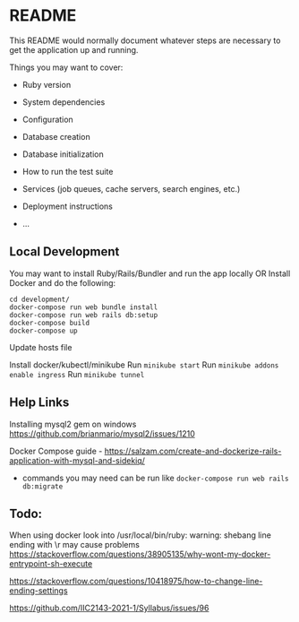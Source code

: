 # README

This README would normally document whatever steps are necessary to get the
application up and running.

Things you may want to cover:

* Ruby version

* System dependencies

* Configuration

* Database creation

* Database initialization

* How to run the test suite

* Services (job queues, cache servers, search engines, etc.)

* Deployment instructions

* ...


## Local Development
You may want to install Ruby/Rails/Bundler and run the app locally
OR
Install Docker and do the following:
```
cd development/
docker-compose run web bundle install
docker-compose run web rails db:setup
docker-compose build
docker-compose up
```

Update hosts file

Install docker/kubectl/minikube
Run `minikube start`
Run `minikube addons enable ingress`
Run `minikube tunnel`


## Help Links

Installing mysql2 gem on windows https://github.com/brianmario/mysql2/issues/1210

Docker Compose guide - https://salzam.com/create-and-dockerize-rails-application-with-mysql-and-sidekiq/
- commands you may need can be run like `docker-compose run web rails db:migrate`


## Todo: 
When using docker look into /usr/local/bin/ruby: warning: shebang line ending with \r may cause problems
https://stackoverflow.com/questions/38905135/why-wont-my-docker-entrypoint-sh-execute

https://stackoverflow.com/questions/10418975/how-to-change-line-ending-settings

https://github.com/IIC2143-2021-1/Syllabus/issues/96
